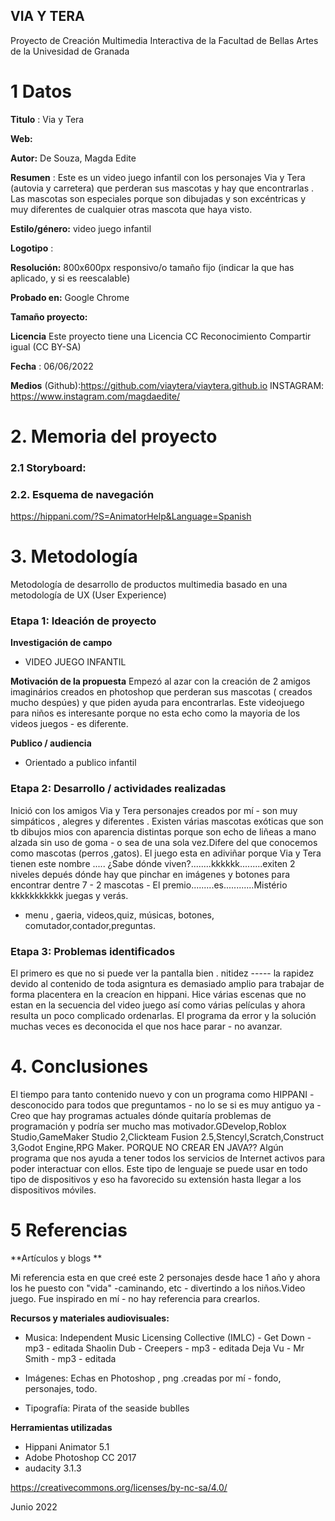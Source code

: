 ## VIA Y TERA

Proyecto de Creación Multimedia Interactiva de la  Facultad de Bellas Artes de la Univesidad de Granada



# 1 Datos 



**Titulo** : Via y Tera

**Web:**   

**Autor:**  De Souza, Magda Edite

**Resumen** : Este es un video juego infantil con los personajes Via y Tera (autovia y carretera) que perderan sus mascotas  y hay que encontrarlas . Las mascotas son especiales porque son dibujadas y son excéntricas y muy diferentes de cualquier otras mascota que haya visto.

**Estilo/género:**  video juego infantil

**Logotipo** : 




**Resolución:** 800x600px responsivo/o tamaño fijo (indicar la que has aplicado, y si es reescalable)

**Probado en:**   Google Chrome 

**Tamaño proyecto:**   

**Licencia** Este proyecto tiene una Licencia CC Reconocimiento Compartir igual (CC BY-SA)

**Fecha** : 06/06/2022

**Medios** (Github):https://github.com/viaytera/viaytera.github.io
INSTAGRAM: https://www.instagram.com/magdaedite/


# 2. Memoria del proyecto 

### 2.1 Storyboard: 





### 2.2. Esquema de navegación 

https://hippani.com/?S=AnimatorHelp&Language=Spanish
 


# 3. Metodología

Metodología de desarrollo de productos multimedia basado en una metodología de UX (User Experience)


### Etapa 1: Ideación de proyecto

**Investigación de campo** 

- VIDEO JUEGO INFANTIL


**Motivación de la propuesta** 
Empezó al azar con la creación  de 2 amigos imaginários creados en photoshop que perderan sus mascotas ( creados mucho despúes) y que piden ayuda para encontrarlas.
Este  videojuego para niños es interesante porque no esta echo como la mayoria de los videos juegos - es diferente.  


**Publico / audiencia**

- Orientado a publico infantil


### Etapa 2: Desarrollo / actividades realizadas
Inició con los amigos  Via y Tera personajes creados por mí - son muy simpáticos , alegres y diferentes . Existen várias mascotas exóticas que son tb dibujos mios con aparencia distintas porque son echo de liñeas a mano alzada sin uso de goma - o sea de una sola vez.Difere del que conocemos como mascotas (perros ,gatos). El juego esta en adiviñar porque Via y Tera tienen este nombre ..... ¿Sabe dónde viven?........kkkkkk.........exiten 2 niveles depués dónde hay que pinchar en imágenes y botones para encontrar dentre 7 - 2 mascotas - El premio.........es............Mistério kkkkkkkkkkk   juegas y verás. 
* menu , gaeria, videos,quiz, músicas, botones, comutador,contador,preguntas.


### Etapa 3: Problemas identificados
El primero es que no si puede ver la pantalla bien . nitidez ----- la rapidez devido al contenido de toda asigntura es demasiado amplio para trabajar de forma placentera en la creacíon en hippani.
Hice várias escenas que no estan en la secuencia del video juego así como várias películas y ahora resulta un poco complicado ordenarlas. El programa da error y la solución muchas veces es deconocida el que nos hace parar - no avanzar.


# 4. Conclusiones 

 El tiempo para tanto contenido nuevo y con un programa como HIPPANI - desconocido para todos que preguntamos - no lo se si es muy antiguo ya - Creo que hay programas actuales dónde quitaría problemas de programación y podría ser mucho mas motivador.GDevelop,Roblox Studio,GameMaker Studio 2,Clickteam Fusion 2.5,Stencyl,Scratch,Construct 3,Godot Engine,RPG Maker.
 PORQUE NO CREAR EN JAVA?? Algún programa que nos ayuda a tener todos los servicios de Internet activos para poder interactuar con ellos. Este tipo de lenguaje se puede usar en todo tipo de dispositivos y eso ha favorecido su extensión hasta llegar a los dispositivos móviles. 
 

# 5 Referencias 

**Artículos y blogs ** 

Mi referencia esta en que creé este 2 personajes desde hace 1 año y ahora los he puesto con "vida" -caminando, etc - divertindo a los niños.Video juego. Fue inspirado en mí - no hay referencia para crearlos.

**Recursos y materiales audiovisuales:**

* Musica:  Independent Music Licensing Collective (IMLC) - Get Down - mp3 - editada
           Shaolin Dub - Creepers - mp3 - editada
           Deja Vu - Mr Smith - mp3  - editada
           
* Imágenes: Echas en Photoshop , png .creadas por mí - fondo, personajes, todo.

* Tipografía: Pirata of  the seaside bublles

**Herramientas utilizadas**

- Hippani Animator 5.1
- Adobe Photoshop CC 2017
- audacity 3.1.3

https://creativecommons.org/licenses/by-nc-sa/4.0/

Junio 2022
